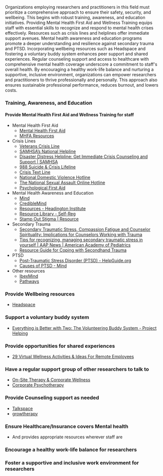 
Organizations employing researchers and practitioners in this field must prioritize a comprehensive approach to ensure their safety, security, and wellbeing. This begins with robust training, awareness, and education initiatives. Providing Mental Health First Aid and Wellness Training equips staff with essential skills to recognize and respond to mental health crises effectively. Resources such as crisis lines and helplines offer immediate support avenues. Mental health awareness and education programs promote a deeper understanding and resilience against secondary trauma and PTSD. Incorporating wellbeing resources such as Headspace and fostering a voluntary buddy system enhances peer support and shared experiences. Regular counseling support and access to healthcare with comprehensive mental health coverage underscore a commitment to staff's overall health. By encouraging a healthy work-life balance and nurturing a supportive, inclusive environment, organizations can empower researchers and practitioners to thrive professionally and personally. This approach also ensures sustainable professional performance, reduces burnout, and lowers costs.

### Training, Awareness, and Education

#### Provide Mental Health First Aid and Wellness Training for staff

- Mental Health First Aid
  - [Mental Health First Aid](https://www.mentalhealthfirstaid.org/)
  - [MHFA Resources](https://d3pg1c2bhy6429.cloudfront.net/109603/85MWT6h-z3Ep9M0bfXmjE1JushSoKUpJUzH4Akwd/story_content/external_files/mental-health-first-aid-resources%20\(1\)_R.PDF)
- Crisis Lines
  - [Veterans Crisis Line](https://www.veteranscrisisline.net/)
  - [SAMHSA’s National Helpline](https://www.samhsa.gov/find-help/national-helpline)
  - [Disaster Distress Helpline: Get Immediate Crisis Counseling and Support | SAMHSA](https://www.samhsa.gov/find-help/disaster-distress-helpline)
  - [988 Suicide & Crisis Lifeline](https://988lifeline.org/)
  - [Crisis Text Line](https://www.crisistextline.org/)
  - [National Domestic Violence Hotline](https://www.thehotline.org)
  - [The National Sexual Assault Online Hotline](https://hotline.rainn.org/online)
  - [Psychological First Aid](https://www.nctsn.org/sites/default/files/resources/pfa_field_operations_guide.pdf)
- Mental Health Awareness and Education
  - [Mind](https://www.mind.org.uk/)
  - [CredibleMind](https://wbt.crediblemind.com/)
  - [Resources - Headington Institute](https://www.headington-institute.org/resources/)
  - [Resource Library - Self-Reg](https://self-reg.ca/resource-library/)
  - [Stamp Out Stigma | Resource](https://www.stampoutstigma.com/resources/)
- Secondary Trauma
  - [Secondary Traumatic Stress, Compassion Fatigue and Counselor Spirituality: Implications for Counselors Working with Trauma](https://www.counseling.org/resources/library/Selected%20Topics/Crisis/Simpson.htm)
  - [Tips for recognizing, managing secondary traumatic stress in yourself | AAP News | American Academy of Pediatrics](https://publications.aap.org/aapnews/news/14395)
  - [Resource Guide for Coping with Secondhand Trauma](https://socialworklicensemap.com/blog/coping-with-secondary-trauma/)
- PTSD
  - [Post-Traumatic Stress Disorder (PTSD) - HelpGuide.org](https://www.helpguide.org/articles/ptsd-trauma/ptsd-symptoms-self-help-treatment.htm)
  - [Causes of PTSD - Mind](https://www.mind.org.uk/information-support/types-of-mental-health-problems/post-traumatic-stress-disorder-ptsd-and-complex-ptsd/causes/)
- Other resources
  - [IbexMind](https://ibexmind.com/)
  - [Pathways](https://www.pathways.com/pathways-at-work)

### Provide Wellbeing resources

- [Headspace](https://my.headspace.com/)

### Support a voluntary buddy system

- [Everything is Better with Two: The Volunteering Buddy System - Project Helping](https://projecthelping.org/buddy-system/)

### Provide opportunities for shared experiences

- [29 Virtual Wellness Activities & Ideas For Remote Employees](https://teambuilding.com/blog/virtual-wellness)

### Have a regular support group of other researchers to talk to

- [On-Site Therapy & Corporate Wellness](https://startmywellness.com/corporate-wellness/)
- [Corporate Psychotherapy](https://www.theacpgroup.com/)

### Provide Counseling support as needed

- [Talkspace](https://try.talkspace.com/online-therapy)
- [growtherapy](https://growtherapy.com/)

### Ensure Healthcare/Insurance covers Mental health

- And provides appropriate resources wherever staff are

### Encourage a healthy work-life balance for researchers

### Foster a supportive and inclusive work environment for researchers
